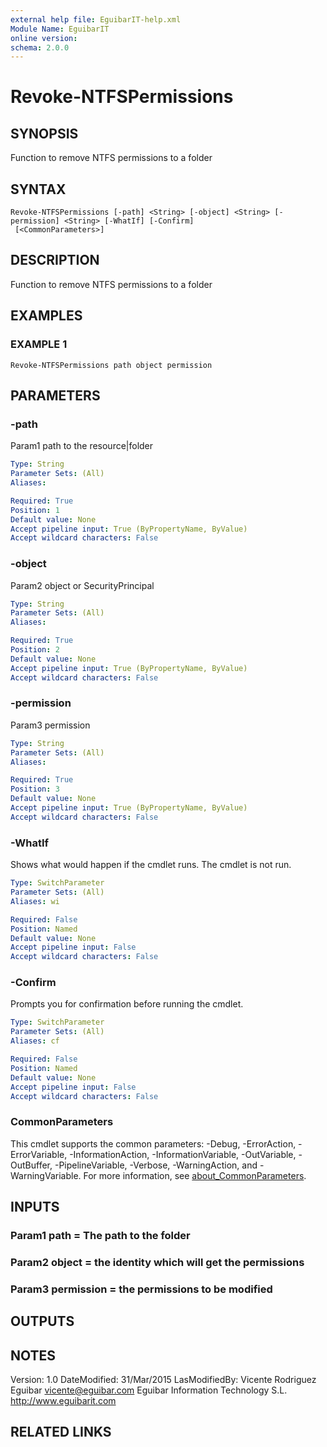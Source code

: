 ```yaml
---
external help file: EguibarIT-help.xml
Module Name: EguibarIT
online version:
schema: 2.0.0
---
```


# Revoke-NTFSPermissions

## SYNOPSIS
Function to remove NTFS permissions to a folder

## SYNTAX

```
Revoke-NTFSPermissions [-path] <String> [-object] <String> [-permission] <String> [-WhatIf] [-Confirm]
 [<CommonParameters>]
```

## DESCRIPTION
Function to remove NTFS permissions to a folder

## EXAMPLES

### EXAMPLE 1
```
Revoke-NTFSPermissions path object permission
```

## PARAMETERS

### -path
Param1 path to the resource|folder

```yaml
Type: String
Parameter Sets: (All)
Aliases:

Required: True
Position: 1
Default value: None
Accept pipeline input: True (ByPropertyName, ByValue)
Accept wildcard characters: False
```

### -object
Param2 object or SecurityPrincipal

```yaml
Type: String
Parameter Sets: (All)
Aliases:

Required: True
Position: 2
Default value: None
Accept pipeline input: True (ByPropertyName, ByValue)
Accept wildcard characters: False
```

### -permission
Param3 permission

```yaml
Type: String
Parameter Sets: (All)
Aliases:

Required: True
Position: 3
Default value: None
Accept pipeline input: True (ByPropertyName, ByValue)
Accept wildcard characters: False
```

### -WhatIf
Shows what would happen if the cmdlet runs.
The cmdlet is not run.

```yaml
Type: SwitchParameter
Parameter Sets: (All)
Aliases: wi

Required: False
Position: Named
Default value: None
Accept pipeline input: False
Accept wildcard characters: False
```

### -Confirm
Prompts you for confirmation before running the cmdlet.

```yaml
Type: SwitchParameter
Parameter Sets: (All)
Aliases: cf

Required: False
Position: Named
Default value: None
Accept pipeline input: False
Accept wildcard characters: False
```

### CommonParameters
This cmdlet supports the common parameters: -Debug, -ErrorAction, -ErrorVariable, -InformationAction, -InformationVariable, -OutVariable, -OutBuffer, -PipelineVariable, -Verbose, -WarningAction, and -WarningVariable. For more information, see [about_CommonParameters](http://go.microsoft.com/fwlink/?LinkID=113216).

## INPUTS

### Param1 path = The path to the folder
### Param2 object = the identity which will get the permissions
### Param3 permission = the permissions to be modified
## OUTPUTS

## NOTES
Version:         1.0
DateModified:    31/Mar/2015
LasModifiedBy:   Vicente Rodriguez Eguibar
vicente@eguibar.com
Eguibar Information Technology S.L.
http://www.eguibarit.com

## RELATED LINKS

